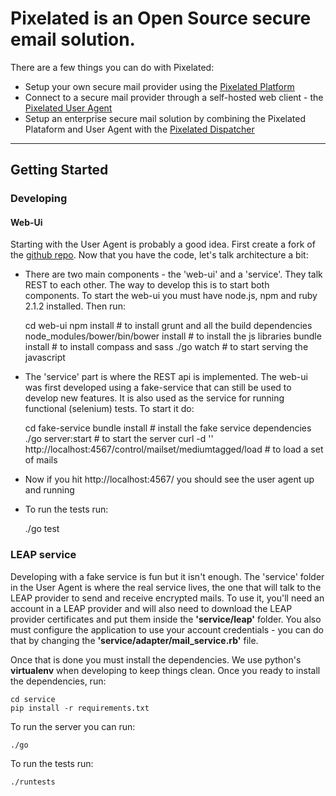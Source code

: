 # Pixelated is an Open Source secure email solution.  

There are a few things you can do with Pixelated:

- Setup your own secure mail provider using the [Pixelated Platform](http://github.com/pixelated-project/pixelated-platform)
- Connect to a secure mail provider through a self-hosted web client - the [Pixelated User Agent](http://github.com/pixelated-project/pixelated-user-agent)
- Setup an enterprise secure mail solution by combining the Pixelated Plataform and User Agent with the [Pixelated Dispatcher](http://github.com/pixelated-project/pixelated-dispatcher)

__________________

## Getting Started

### Developing

#### Web-Ui
Starting with the User Agent is probably a good idea. First create a fork of the [github repo](http://github.com/pixelated-project/pixelated-user-agent). Now that you have the code, let's talk architecture a bit:

* There are two main components - the 'web-ui' and a 'service'. They talk REST to each other. The way to develop this is to start both components. To start the web-ui you must have node.js, npm and ruby 2.1.2 installed. Then run:

    cd web-ui
    npm install # to install grunt and all the build dependencies
    node_modules/bower/bin/bower install # to install the js libraries
    bundle install # to install compass and sass
    ./go watch # to start serving the javascript 

* The 'service' part is where the REST api is implemented. The web-ui was first developed using a fake-service that can still be used to develop new features. It is also used as the service for running functional (selenium) tests. To start it do:

    cd fake-service
    bundle install # install the fake service dependencies
    ./go server:start # to start the server
    curl -d '' http://localhost:4567/control/mailset/mediumtagged/load # to load a set of mails

* Now if you hit http://localhost:4567/ you should see the user agent up and running

* To run the tests run:

    ./go test

### LEAP service

Developing with a fake service is fun but it isn't enough. The 'service' folder in the User Agent is where the real service lives, the one that will talk to the LEAP provider to send and receive encrypted mails. To use it, you'll need an account in a LEAP provider and will also need to download the LEAP provider certificates and put them inside the **'service/leap'** folder. You also must configure the application to use your account credentials - you can do that by changing the **'service/adapter/mail\_service.rb'** file.

Once that is done you must install the dependencies. We use python's **virtualenv** when developing to keep things clean. Once you ready to install the dependencies, run:

    cd service
    pip install -r requirements.txt 

To run the server you can run:

    ./go

To run the tests run:

    ./runtests
